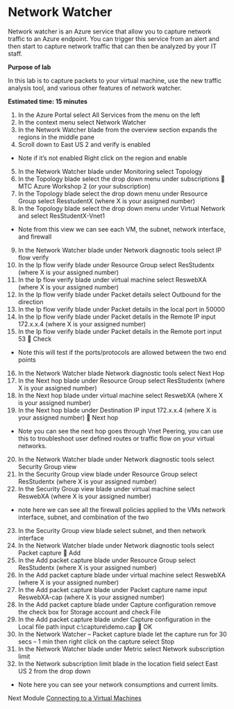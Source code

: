 # Network Watcher

Network watcher is an Azure service that allow you to capture network traffic to an Azure endpoint.  You can trigger this service from an alert and then start to capture network traffic that can then be analyzed by your IT staff.

**Purpose of lab**

In this lab is to capture packets to your virtual machine, use the new traffic analysis tool, and various other features of network watcher.

**Estimated time: 15 minutes**

1. In the Azure Portal select All Services from the menu on the left
2. In the context menu select Network Watcher
3. In the Network Watcher blade from the overview section expands the regions in the middle pane
4. Scroll down to East US 2 and verify is enabled

* Note if it’s not enabled Right click on the region and enable

5. In the Network Watcher blade under Monitoring select Topology
6. In the Topology blade select the drop down menu under subscriptions  MTC Azure Workshop 2 (or your subscription)
7. In the Topology blade select the drop down menu under Resource Group select ResstudentX (where X is your assigned number)
8. In the Topology blade select the drop down menu under Virtual Network and select ResStudentX-Vnet1

* Note from this view we can see each VM, the subnet, network interface, and firewall 

9. In the Network Watcher blade under Network diagnostic tools select IP flow verify
10. In the Ip flow verify blade under Resource Group select ResStudentx (where X is your assigned number)
11. In the Ip flow verify blade under virtual machine select ReswebXA (where X is your assigned number)
12. In the Ip flow verify blade under Packet details select Outbound for the direction
13. In the Ip flow verify blade under Packet details in the local port in 50000
14. In the Ip flow verify blade under Packet details in the Remote IP input 172.x.x.4 (where X is your assigned number)
15. In the Ip flow verify blade under Packet details in the Remote port input 53  Check

* Note this will test if the ports/protocols are allowed between the two end points

16. In the Network Watcher blade Network diagnostic tools select Next Hop
17. In the Next hop blade under Resource Group select ResStudentx (where X is your assigned number)
18. In the Next hop blade under virtual machine select ReswebXA (where X is your assigned number)
19. In the Next hop blade under Destination IP input 172.x.x.4 (where X is your assigned number)  Next hop

* Note you can see the next hop goes through Vnet Peering, you can use this to troubleshoot user defined routes or traffic flow on your virtual networks.

20. In the Network Watcher blade under Network diagnostic tools select Security Group view
21. In the Security Group view blade under Resource Group select ResStudentx (where X is your assigned number)
22. In the Security Group view blade under virtual machine select ReswebXA (where X is your assigned number)

* note here we can see all the firewall policies applied to the VMs network interface, subnet, and combination of the two

23. In the Security Group view blade select subnet, and then network interface
24. In the Network Watcher blade under Network diagnostic tools select Packet capture  Add
25. In the Add packet capture blade under Resource Group select ResStudentx (where X is your assigned number)
26. In the Add packet capture blade under virtual machine select ReswebXA (where X is your assigned number)
27. In the Add packet capture blade under Packet capture name input ReswebXA-cap (where X is your assigned number)
28. In the Add packet capture blade under Capture configuration remove the check box for Storage account and check File
29. In the Add packet capture blade under Capture configuration in the Local file path input c:\capture\demo.cap  OK
30. In the Network Watcher – Packet capture blade let the capture run for 30 secs – 1 min then right click on the capture select Stop
31. In the Network Watcher blade under Metric select Network subscription limit
32. In the Network subscription limit blade in the location field select East US 2 from the drop down

* Note here you can see your network consumptions and current limits.

Next Module [Connecting to a Virtual Machines](connectingtovm.md)